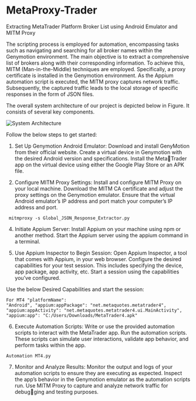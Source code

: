 # MetaProxy-Trader
Extracting MetaTrader Platform Broker List using Android Emulator and MITM Proxy

The scripting process is employed for automation, encompassing tasks such
as navigating and searching for all broker names within the Genymotion environment. The main objective is to extract a comprehensive list of brokers
along with their corresponding information. To achieve this, MITM (Man-in-the-Middle) techniques are employed. Specifically, a proxy certificate is installed
in the Genymotion environment. As the Appium automation script is executed,
the MITM proxy captures network traffic. Subsequently, the captured traffic
leads to the local storage of specific responses in the form of JSON files.

The overall system architecture of our project is depicted below in Figure. It consists
of several key components.

![System Architecture](https://github.com/3rtha/MetaProxy-Trader/assets/126825143/f88cb935-f5e2-407e-b2b7-82aa8835c853)

Follow the below steps to get started:
1. Set Up Genymotion Android Emulator: Download and install GenyMotion from their official website. Create a virtual device in Genymotion
with the desired Android version and specifications. Install the MetaTrader app on the virtual device using either the Google Play Store or an
APK file.

2. Configure MITM Proxy Settings: Install and configure MITM
Proxy on your local machine. Download the MITM CA certificate and
adjust the proxy settings on the Genymotion emulator. Ensure that the
virtual Android emulator’s IP address and port match your computer’s
IP address and port.

```
 mitmproxy -s Global_JSON_Response_Extractor.py
```
4. Initiate Appium Server: Install Appium on your machine using
npm or another method. Start the Appium server using the appium command in a terminal.

5. Use Appium Inspector to Begin Session: Open Appium Inspector, a tool that comes with Appium, in your web browser. Configure the
desired capabilities for your test session. This includes specifying the device, app package, app activity, etc. Start a session using the capabilities
you’ve configured.

Use the below Desired Capabilities and start the session:
```
For MT4 "platformName":
"Android", "appium:appPackage": "net.metaquotes.metatrader4",
"appium:appActivity": "net.metaquotes.metatrader4.ui.MainActivity",
"appium:app": "C:/Users/Downloads/MetaTrader4.apk"
```
6. Execute Automation Scripts: Write or use the provided automation scripts to interact with the MetaTrader app. Run the automation
scripts. These scripts can simulate user interactions, validate app behavior, and perform tasks within the app.
```
Automation MT4.py
```

7. Monitor and Analyze Results: Monitor the output and logs of
your automation scripts to ensure they are executing as expected. Inspect
the app’s behavior in the Genymotion emulator as the automation scripts
run. Use MITM Proxy to capture and analyze network traffic for debugging and testing purposes.


